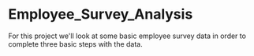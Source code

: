 # Employee_Survey_Analysis

For this project we'll look at some basic employee survey data in order to 
complete three basic steps with the data. 
